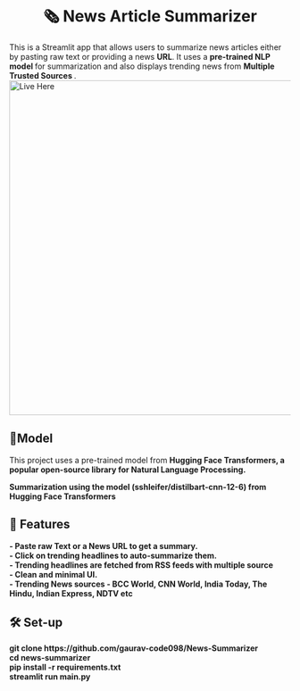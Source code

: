 <h1 text align = center >
🗞️ News Article Summarizer
</h1>
<p1> This is a  Streamlit app  that allows users to summarize news articles either by pasting raw text or providing a news <b>URL</b>. It uses a <b> pre-trained NLP model </b> for summarization and also displays trending news from <b> Multiple Trusted Sources </b> .</p1>

<a href="https://newsummarizer.streamlit.app/" target="_blank">
  <img src="https://yourwebsite.com/path-to-image.jpg" alt="Live Here" width="600" />
</a>


<h2>
   🧠Model 
</h2>
<p>This project uses a pre-trained model from <b> Hugging Face Transformers<b>, a popular open-source library for <b> Natural Language Processing</b>.</p>
<p> Summarization using the  model (sshleifer/distilbart-cnn-12-6) from Hugging Face Transformers <br> </p>

<h2>
   🚀 Features
</h2>
<p>
- Paste raw Text or a News URL to get a summary. <br>
- Click on trending headlines to auto-summarize them. <br>
- Trending headlines are fetched from RSS feeds with multiple source <br>
- Clean and minimal UI.<br>
- Trending News sources - <b>BCC World, CNN World, India Today, The Hindu, Indian Express,  NDTV</b> etc

</p>
<h2>
🛠 Set-up <br>
   </h2>
<p>
git clone https://github.com/gaurav-code098/News-Summarizer <br>
cd news-summarizer<br>
pip install -r requirements.txt <br>
streamlit run main.py
</p>
